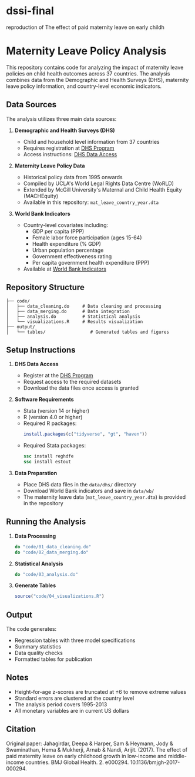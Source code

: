# dssi-final
reproduction of The effect of paid maternity leave on early childh

# Maternity Leave Policy Analysis

This repository contains code for analyzing the impact of maternity leave policies on child health outcomes across 37 countries. The analysis combines data from the Demographic and Health Surveys (DHS), maternity leave policy information, and country-level economic indicators.

## Data Sources

The analysis utilizes three main data sources:

1. **Demographic and Health Surveys (DHS)**
   - Child and household level information from 37 countries
   - Requires registration at [DHS Program](http://www.dhsprogram.com/data/new-user-registration.cfm)
   - Access instructions: [DHS Data Access](http://dhsprogram.com/data/Access-Instructions.cfm)

2. **Maternity Leave Policy Data**
   - Historical policy data from 1995 onwards
   - Compiled by UCLA's World Legal Rights Data Centre (WoRLD)
   - Extended by McGill University's Maternal and Child Health Equity (MACHEquity)
   - Available in this repository: `mat_leave_country_year.dta`

3. **World Bank Indicators**
   - Country-level covariates including:
     - GDP per capita (PPP)
     - Female labor force participation (ages 15-64)
     - Health expenditure (% GDP)
     - Urban population percentage
     - Government effectiveness rating
     - Per capita government health expenditure (PPP)
   - Available at [World Bank Indicators](http://data.worldbank.org/indicator)

## Repository Structure

```
├── code/
│   ├── data_cleaning.do     # Data cleaning and processing
│   ├── data_merging.do      # Data integration
│   ├── analysis.do          # Statistical analysis
│   └── visualizations.R     # Results visualization
├── output/
│   └── tables/                 # Generated tables and figures

```

## Setup Instructions

1. **DHS Data Access**
   - Register at the [DHS Program](http://www.dhsprogram.com/data/new-user-registration.cfm)
   - Request access to the required datasets
   - Download the data files once access is granted

2. **Software Requirements**
   - Stata (version 14 or higher)
   - R (version 4.0 or higher)
   - Required R packages:
     ```r
     install.packages(c("tidyverse", "gt", "haven"))
     ```
   - Required Stata packages:
     ```stata
     ssc install reghdfe
     ssc install estout
     ```

3. **Data Preparation**
   - Place DHS data files in the `data/dhs/` directory
   - Download World Bank indicators and save in `data/wb/`
   - The maternity leave data (`mat_leave_country_year.dta`) is provided in the repository

## Running the Analysis

1. **Data Processing**
   ```stata
   do "code/01_data_cleaning.do"
   do "code/02_data_merging.do"
   ```

2. **Statistical Analysis**
   ```stata
   do "code/03_analysis.do"
   ```

3. **Generate Tables**
   ```r
   source("code/04_visualizations.R")
   ```

## Output

The code generates:
- Regression tables with three model specifications
- Summary statistics
- Data quality checks
- Formatted tables for publication

## Notes

- Height-for-age z-scores are truncated at ±6 to remove extreme values
- Standard errors are clustered at the country level
- The analysis period covers 1995-2013
- All monetary variables are in current US dollars

## Citation
Original paper: Jahagirdar, Deepa & Harper, Sam & Heymann, Jody & Swaminathan, Hema & Mukherji, Arnab & Nandi, Arijit. (2017). The effect of paid maternity leave on early childhood growth in low-income and middle-income countries. BMJ Global Health. 2. e000294. 10.1136/bmjgh-2017-000294. 
